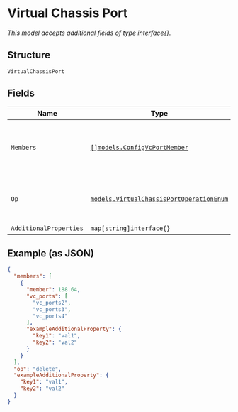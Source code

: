 
# Virtual Chassis Port

*This model accepts additional fields of type interface{}.*

## Structure

`VirtualChassisPort`

## Fields

| Name | Type | Tags | Description |
|  --- | --- | --- | --- |
| `Members` | [`[]models.ConfigVcPortMember`](../../doc/models/config-vc-port-member.md) | Required | **Constraints**: *Minimum Items*: `1`, *Unique Items Required* |
| `Op` | [`models.VirtualChassisPortOperationEnum`](../../doc/models/virtual-chassis-port-operation-enum.md) | Required | enum: `delete`, `set`<br>**Constraints**: *Minimum Length*: `1` |
| `AdditionalProperties` | `map[string]interface{}` | Optional | - |

## Example (as JSON)

```json
{
  "members": [
    {
      "member": 188.64,
      "vc_ports": [
        "vc_ports2",
        "vc_ports3",
        "vc_ports4"
      ],
      "exampleAdditionalProperty": {
        "key1": "val1",
        "key2": "val2"
      }
    }
  ],
  "op": "delete",
  "exampleAdditionalProperty": {
    "key1": "val1",
    "key2": "val2"
  }
}
```

